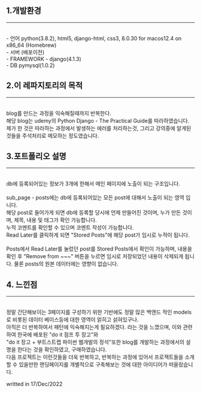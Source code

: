 ## 1.개발환경
<hr>
<br>
- 언어 python(3.8.2), html5, django-html, css3, 8.0.30 for macos12.4 on x86_64 (Homebrew)<br>
- 서버 (배포이전)<br>
- FRAMEWORK - django(4.1.3)<br>
- DB pymysql(1.0.2)<br>

## 2.이 레파지토리의 목적
<hr>
<br>
blog를 만드는 과정을 익숙해질때까지 반복한다.<br>
해당 blog는 udemy의 Python Django - The Practical Guide를 따라하였습니다.<br>
제가 한 것은 따라하는 과정에서 발생하는 에러를 처리하는것, 그리고 강의중에 알게된 것들을 주석처리로 메모하는 정도였습니다.


## 3.포트폴리오 설명
<hr>
<br>
db에 등록되어있는 정보가 3개에 한해서 메인 페이지에 노출이 되는 구조입니다.<br><br>
sub_page - posts에는 db에 등록되어있는 모든 post에 대해서 노출이 되는 영역 입니다.<br>
해당 post로 들어가게 되면 db에 등록할 당시에 언제 만들어진 것이며, 누가 만든 것이며, 제목, 내용 및 태그가 확인 가능합니다.<br>
누적 코멘트를 확인할 수 있으며 코멘트 작성이 가능합니다.<br>
Read Later를 클릭하게 되면 "Stored Posts"에 해당 post가 임시로 누적이 됩니다.<br><br>
Posts에서 Read Later를 눌렀던 post를 Stored Posts에서 확인이 가능하며, 내용을 확인 후 "Remove from ~~~" 버튼을 누르면 임시로 저장되었던 내용이 삭제되게 됩니다.
물론 posts의 원본 데이터에는 영향이 없습니다.

## 4. 느낀점
<hr>
<br>
정말 간단해보이는 3페이지를 구성하기 위한 기반에도 정말 많은 백엔드 적인 models로 비롯된 데이터 베이스등에 대한 영역이 얽히고 섥혀있구나.<br>
아직은 더 반복하여서 패턴에 익숙해지는게 필요하겠다. 라는 것을 느꼈으며, 이와 관련하여 한국에 배포된 "do it 점프 투 장고"와 <br>
"do it 장고 + 부트스트랩 파이썬 웹개발의 정석"또한 blog를 개발하는 과정에서의 설명을 한다는 것을 확인하였고, 구매하였습니다.<br> 
다음 프로젝트는 이런것들을 더욱 반복하고, 반복하는 과정에 있어서 프로젝트들을 소개할 수 있을만한 랜딩페이지를 개별적으로 구축해보는 것에 대한 아이디어가 떠올랐습니다.

writted in 17/Dec/2022